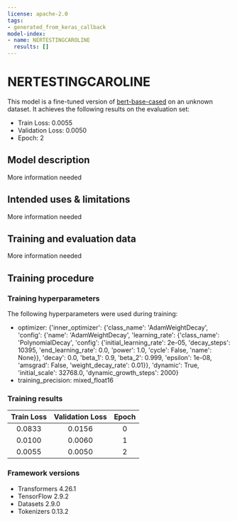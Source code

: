 ```yaml
---
license: apache-2.0
tags:
- generated_from_keras_callback
model-index:
- name: NERTESTINGCAROLINE
  results: []
---
```


<!-- This model card has been generated automatically according to the information Keras had access to. You should
probably proofread and complete it, then remove this comment. -->

# NERTESTINGCAROLINE

This model is a fine-tuned version of [bert-base-cased](https://huggingface.co/bert-base-cased) on an unknown dataset.
It achieves the following results on the evaluation set:
- Train Loss: 0.0055
- Validation Loss: 0.0050
- Epoch: 2

## Model description

More information needed

## Intended uses & limitations

More information needed

## Training and evaluation data

More information needed

## Training procedure

### Training hyperparameters

The following hyperparameters were used during training:
- optimizer: {'inner_optimizer': {'class_name': 'AdamWeightDecay', 'config': {'name': 'AdamWeightDecay', 'learning_rate': {'class_name': 'PolynomialDecay', 'config': {'initial_learning_rate': 2e-05, 'decay_steps': 10395, 'end_learning_rate': 0.0, 'power': 1.0, 'cycle': False, 'name': None}}, 'decay': 0.0, 'beta_1': 0.9, 'beta_2': 0.999, 'epsilon': 1e-08, 'amsgrad': False, 'weight_decay_rate': 0.01}}, 'dynamic': True, 'initial_scale': 32768.0, 'dynamic_growth_steps': 2000}
- training_precision: mixed_float16

### Training results

| Train Loss | Validation Loss | Epoch |
|:----------:|:---------------:|:-----:|
| 0.0833     | 0.0156          | 0     |
| 0.0100     | 0.0060          | 1     |
| 0.0055     | 0.0050          | 2     |


### Framework versions

- Transformers 4.26.1
- TensorFlow 2.9.2
- Datasets 2.9.0
- Tokenizers 0.13.2
